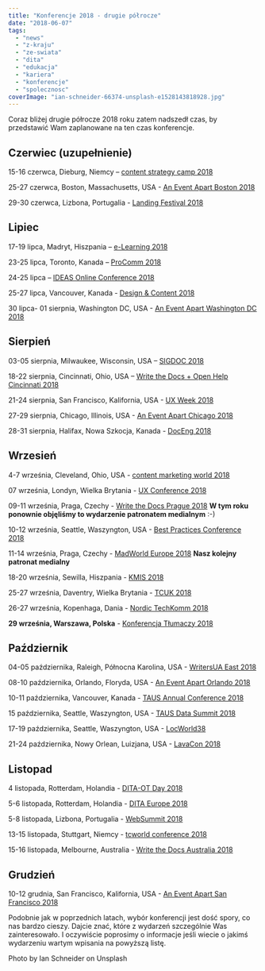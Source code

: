 ```yaml
---
title: "Konferencje 2018 - drugie półrocze"
date: "2018-06-07"
tags:
  - "news"
  - "z-kraju"
  - "ze-swiata"
  - "dita"
  - "edukacja"
  - "kariera"
  - "konferencje"
  - "spolecznosc"
coverImage: "ian-schneider-66374-unsplash-e1528143818928.jpg"
---
```


Coraz bliżej drugie półrocze 2018 roku zatem nadszedł czas, by przedstawić Wam
zaplanowane na ten czas konferencje.

## Czerwiec (uzupełnienie)

15-16 czerwca, Dieburg, Niemcy –
[content strategy camp 2018](http://www.cscamp.de/)

25-27 czerwca, Boston, Massachusetts, USA -
[An Event Apart Boston 2018](https://aneventapart.com/event/boston-2018)

29-30 czerwca, Lizbona, Portugalia -
[Landing Festival 2018](https://landingfestival.com/lisbon)

## Lipiec

17-19 lipca, Madryt, Hiszpania – [e-Learning 2018](http://elearning-conf.org/)

23-25 lipca, Toronto, Kanada – [ProComm 2018](http://procomm2018.utoronto.ca/)

24-25 lipca –
[IDEAS Online Conference 2018](https://ideas.infomanagementcenter.com/)

25-27 lipca, Vancouver, Kanada -
[Design & Content 2018](https://content.design/)

30 lipca- 01 sierpnia, Washington DC, USA -
[An Event Apart Washington DC 2018](https://aneventapart.com/event/washington-dc-2018)

## Sierpień

03-05 sierpnia, Milwaukee, Wisconsin, USA –
[SIGDOC 2018](https://sigdoc.acm.org/conference/2018/)

18-22 sierpnia, Cincinnati, Ohio, USA
– [Write the Docs + Open Help Cincinnati 2018](http://www.writethedocs.org/conf/cincinnati/2018/)

21-24 sierpnia, San Francisco, Kalifornia, USA -
[UX Week 2018](http://uxweek.com/)

27-29 sierpnia, Chicago, Illinois, USA -
[An Event Apart Chicago 2018](https://aneventapart.com/event/chicago-2018)

28-31 sierpnia, Halifax, Nowa Szkocja, Kanada -
[DocEng 2018](https://doceng.org/doceng2018/index)

## Wrzesień

4-7 września, Cleveland, Ohio, USA -
[content marketing world 2018](https://www.contentmarketingworld.com/)

07 września, Londyn, Wielka Brytania -
[UX Conference 2018](http://theuxconf.com/)

09-11 września, Praga, Czechy -
[Write the Docs Prague 2018](http://www.writethedocs.org/conf/prague/2018/) **W
tym roku ponownie objęliśmy to wydarzenie patronatem medialnym** :-)

10-12 września, Seattle, Waszyngton, USA -
[Best Practices Conference 2018](https://bp.infomanagementcenter.com/)

11-14 września, Praga, Czechy -
[MadWorld Europe 2018](https://www.madcapsoftware.com/conference/madworld-europe-2018/?utm_source=TechWriterPL&utm_medium=Banner&utm_campaign=MadWorldEU2018) **Nasz
kolejny patronat medialny**

18-20 września, Sewilla, Hiszpania - [KMIS 2018](http://www.kmis.ic3k.org/)

25-27 września, Daventry, Wielka Brytania -
[TCUK 2018](http://technicalcommunicationuk.com/)

26-27 września, Kopenhaga, Dania -
[Nordic TechKomm 2018](https://nordic-techkomm.com/)

**29 września, Warszawa, Polska** -
[Konferencja Tłumaczy 2018](https://www.konferencjatlumaczy.pl/)

## Październik

04-05 października, Raleigh, Północna Karolina, USA -
[WritersUA East 2018](http://conference.writersua.com/techcomm/)

08-10 października, Orlando, Floryda, USA -
[An Event Apart Orlando 2018](https://aneventapart.com/event/orlando-2018)

10-11 października, Vancouver, Kanada -
[TAUS Annual Conference 2018](https://www.taus.net/events/conferences/48-taus-annual-conference-2018)

15 października, Seattle, Waszyngton, USA -
[TAUS Data Summit 2018](https://www.taus.net/events/conferences/46-taus-data-summit-2018)

17-19 października, Seattle, Waszyngton, USA -
[LocWorld38](https://locworld.com/events/locworld38-seattle-2018/)

21-24 października, Nowy Orlean, Luizjana, USA -
[LavaCon 2018](https://lavacon.org/2018/)

## Listopad

4 listopada, Rotterdam, Holandia -
[DITA-OT Day 2018](https://www.oxygenxml.com/events/2018/dita-ot_day.html)

5-6 listopada, Rotterdam, Holandia -
[DITA Europe 2018](https://ditaeurope.infomanagementcenter.com/)

5-8 listopada, Lizbona, Portugalia - [WebSummit 2018](https://websummit.com/)

13-15 listopada, Stuttgart, Niemcy -
[tcworld conference 2018](http://conferences.tekom.de/tcworld18/registration/)

15-16 listopada, Melbourne, Australia -
[Write the Docs Australia 2018](http://www.writethedocs.org/conf/australia/2018/)

## Grudzień

10-12 grudnia, San Francisco, Kalifornia, USA -
[An Event Apart San Francisco 2018](https://aneventapart.com/event/san-francisco-2018)

Podobnie jak w poprzednich latach, wybór konferencji jest dość spory, co nas
bardzo cieszy. Dajcie znać, które z wydarzeń szczególnie Was zainteresowało. I
oczywiście poprosimy o informacje jeśli wiecie o jakimś wydarzeniu wartym
wpisania na powyższą listę.

Photo by Ian Schneider on Unsplash
